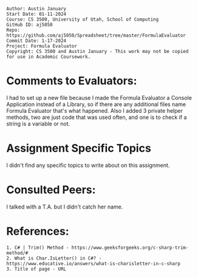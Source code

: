 ﻿```
Author: Austin January
Start Date: 01-11-2024
Course: CS 3500, University of Utah, School of Computing
GitHub ID: aj5050
Repo: https://github.com/aj5050/Spreadsheet/tree/master/FormulaEvaluator
Commit Date: 1-17-2024
Project: Formula Evaluator
Copyright: CS 3500 and Austin January - This work may not be copied for use in Academic Coursework.
```
# Comments to Evaluators:
I had to set up a new file because I made the Formula Evaluator a Console Application instead of a Library, so if there are any additional files name Formula Evaluator that's what happened. Also I added 3 private helper methods,
two are just code that was used often, and one is to check if a string is a variable or not. 

# Assignment Specific Topics
I didn't find any specific topics to write about on this assignment.


# Consulted Peers:

I talked with a T.A. but I didn't catch her name. 

# References:

    1. C# | Trim() Method - https://www.geeksforgeeks.org/c-sharp-trim-method/#
    2. What is Char.IsLetter() in C#? - https://www.educative.io/answers/what-is-charisletter-in-c-sharp
    3. Title of page - URL


